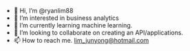 - 👋 Hi, I’m @ryanlim88
- 👀 I’m interested in business analytics
- 🌱 I’m currently learning machine learning.
- 💞️ I’m looking to collaborate on creating an API/applications.
- 📫 How to reach me. lim_junyong@hotmail.com

<!---
ryanlim88/ryanlim88 is a ✨ special ✨ repository because its `README.md` (this file) appears on your GitHub profile.
You can click the Preview link to take a look at your changes.
--->
